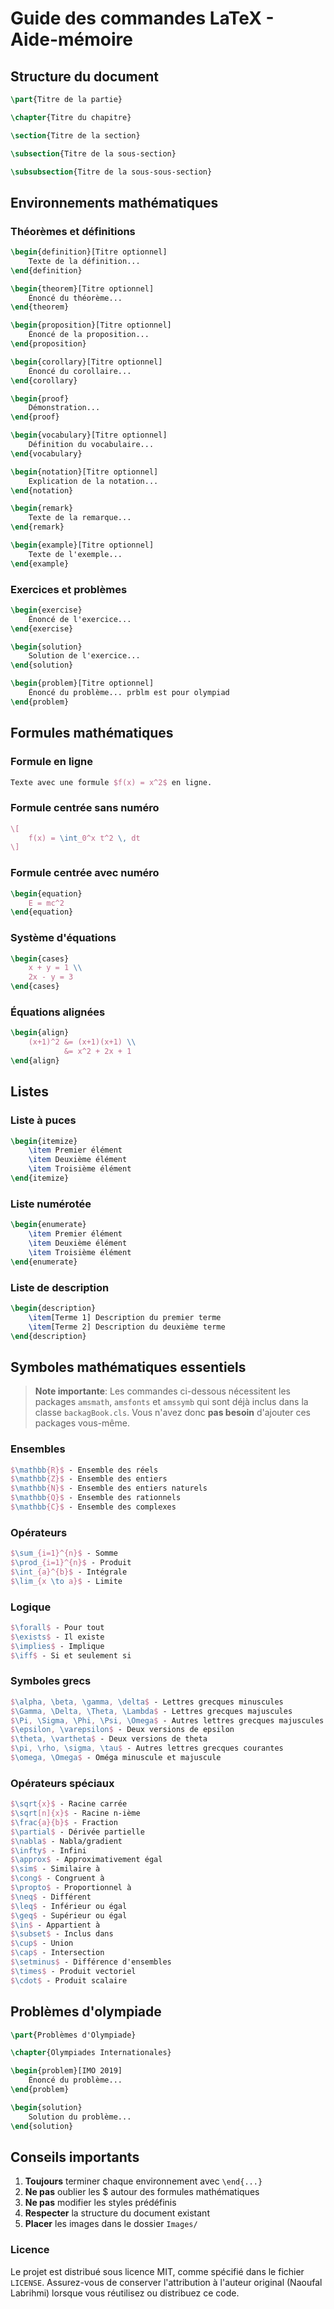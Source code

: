 # Guide des commandes LaTeX - Aide-mémoire

## Structure du document

```latex
\part{Titre de la partie}

\chapter{Titre du chapitre}

\section{Titre de la section}

\subsection{Titre de la sous-section}

\subsubsection{Titre de la sous-sous-section}
```

## Environnements mathématiques

### Théorèmes et définitions

```latex
\begin{definition}[Titre optionnel]
    Texte de la définition...
\end{definition}

\begin{theorem}[Titre optionnel]
    Énoncé du théorème...
\end{theorem}

\begin{proposition}[Titre optionnel]
    Énoncé de la proposition...
\end{proposition}

\begin{corollary}[Titre optionnel]
    Énoncé du corollaire...
\end{corollary}

\begin{proof}
    Démonstration...
\end{proof}

\begin{vocabulary}[Titre optionnel]
    Définition du vocabulaire...
\end{vocabulary}

\begin{notation}[Titre optionnel]
    Explication de la notation...
\end{notation}

\begin{remark}
    Texte de la remarque...
\end{remark}

\begin{example}[Titre optionnel]
    Texte de l'exemple...
\end{example}
```

### Exercices et problèmes

```latex
\begin{exercise}
    Énoncé de l'exercice...
\end{exercise}

\begin{solution}
    Solution de l'exercice...
\end{solution}

\begin{problem}[Titre optionnel]
    Énoncé du problème... prblm est pour olympiad 
\end{problem}
```

## Formules mathématiques

### Formule en ligne

```latex
Texte avec une formule $f(x) = x^2$ en ligne.
```

### Formule centrée sans numéro

```latex
\[
    f(x) = \int_0^x t^2 \, dt
\]
```

### Formule centrée avec numéro

```latex
\begin{equation}
    E = mc^2
\end{equation}
```

### Système d'équations

```latex
\begin{cases}
    x + y = 1 \\
    2x - y = 3
\end{cases}
```

### Équations alignées

```latex
\begin{align}
    (x+1)^2 &= (x+1)(x+1) \\
            &= x^2 + 2x + 1
\end{align}
```

## Listes

### Liste à puces

```latex
\begin{itemize}
    \item Premier élément
    \item Deuxième élément
    \item Troisième élément
\end{itemize}
```

### Liste numérotée

```latex
\begin{enumerate}
    \item Premier élément
    \item Deuxième élément
    \item Troisième élément
\end{enumerate}
```

### Liste de description

```latex
\begin{description}
    \item[Terme 1] Description du premier terme
    \item[Terme 2] Description du deuxième terme
\end{description}
```

## Symboles mathématiques essentiels

> **Note importante**: Les commandes ci-dessous nécessitent les packages `amsmath`, `amsfonts` et `amssymb` qui sont déjà inclus dans la classe `backagBook.cls`. Vous n'avez donc **pas besoin** d'ajouter ces packages vous-même.

### Ensembles

```latex
$\mathbb{R}$ - Ensemble des réels
$\mathbb{Z}$ - Ensemble des entiers
$\mathbb{N}$ - Ensemble des entiers naturels
$\mathbb{Q}$ - Ensemble des rationnels
$\mathbb{C}$ - Ensemble des complexes
```

### Opérateurs

```latex
$\sum_{i=1}^{n}$ - Somme
$\prod_{i=1}^{n}$ - Produit
$\int_{a}^{b}$ - Intégrale
$\lim_{x \to a}$ - Limite
```

### Logique

```latex
$\forall$ - Pour tout
$\exists$ - Il existe
$\implies$ - Implique
$\iff$ - Si et seulement si
```

### Symboles grecs

```latex
$\alpha, \beta, \gamma, \delta$ - Lettres grecques minuscules
$\Gamma, \Delta, \Theta, \Lambda$ - Lettres grecques majuscules
$\Pi, \Sigma, \Phi, \Psi, \Omega$ - Autres lettres grecques majuscules
$\epsilon, \varepsilon$ - Deux versions de epsilon
$\theta, \vartheta$ - Deux versions de theta
$\pi, \rho, \sigma, \tau$ - Autres lettres grecques courantes
$\omega, \Omega$ - Oméga minuscule et majuscule
```

### Opérateurs spéciaux

```latex
$\sqrt{x}$ - Racine carrée
$\sqrt[n]{x}$ - Racine n-ième
$\frac{a}{b}$ - Fraction
$\partial$ - Dérivée partielle
$\nabla$ - Nabla/gradient
$\infty$ - Infini
$\approx$ - Approximativement égal
$\sim$ - Similaire à
$\cong$ - Congruent à
$\propto$ - Proportionnel à
$\neq$ - Différent
$\leq$ - Inférieur ou égal
$\geq$ - Supérieur ou égal
$\in$ - Appartient à
$\subset$ - Inclus dans
$\cup$ - Union
$\cap$ - Intersection
$\setminus$ - Différence d'ensembles
$\times$ - Produit vectoriel
$\cdot$ - Produit scalaire
```


## Problèmes d'olympiade

```latex
\part{Problèmes d'Olympiade}

\chapter{Olympiades Internationales}

\begin{problem}[IMO 2019]
    Énoncé du problème...
\end{problem}

\begin{solution}
    Solution du problème...
\end{solution}
```

## Conseils importants

1. **Toujours** terminer chaque environnement avec `\end{...}`
2. **Ne pas** oublier les $ autour des formules mathématiques
3. **Ne pas** modifier les styles prédéfinis
4. **Respecter** la structure du document existant
5. **Placer** les images dans le dossier `Images/`


### Licence

Le projet est distribué sous licence MIT, comme spécifié dans le fichier `LICENSE`. Assurez-vous de conserver l'attribution à l'auteur original (Naoufal Labrihmi) lorsque vous réutilisez ou distribuez ce code.

